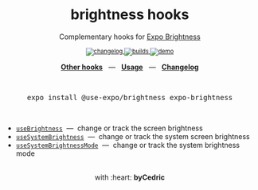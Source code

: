 <div align="center">
    <h1>brightness hooks</h1>
    <p>Complementary hooks for <a href="https://docs.expo.io/versions/latest/sdk/brightness/">Expo Brightness</a></p>
    <sup>
        <a href="https://github.com/byCedric/use-expo/blob/master/packages/brightness/CHANGELOG.md">
            <img src="https://img.shields.io/npm/v/@use-expo/brightness?style=flat-square" alt="changelog" />
        </a>
        <a href="https://github.com/bycedric/use-expo/actions">
            <img src="https://img.shields.io/github/workflow/status/byCedric/use-expo/Packages/master.svg?style=flat-square" alt="builds" />
        </a>
        <a href="https://exp.host/@bycedric/use-expo">
            <img src="https://img.shields.io/badge/demo-expo.io-lightgrey.svg?style=flat-square" alt="demo" />
        </a>
    </sup>
    <br />
    <p align="center">
        <a href="https://github.com/byCedric/use-expo#readme"><b>Other hooks</b></a>
        &nbsp;&nbsp;&mdash;&nbsp;&nbsp;
        <a href="https://github.com/byCedric/use-expo#usage"><b>Usage</b></a>
        &nbsp;&nbsp;&mdash;&nbsp;&nbsp;
        <a href="https://github.com/byCedric/use-expo/blob/master/CHANGELOG.md"><b>Changelog</b></a>
    </p>
    <br />
    <pre>expo install @use-expo/brightness expo-brightness</pre>
    <br />
</div>

- [`useBrightness`](./docs/use-brightness.md) &nbsp;&mdash;&nbsp; change or track the screen brightness
- [`useSystemBrightness`](./docs/use-system-brightness.md) &nbsp;&mdash;&nbsp; change or track the system screen brightness
- [`useSystemBrightnessMode`](./docs/use-system-brightness-mode.md) &nbsp;&mdash;&nbsp; change or track the system brightness mode

<div align="center">
    <br />
    with :heart: <strong>byCedric</strong>
    <br />
</div>
